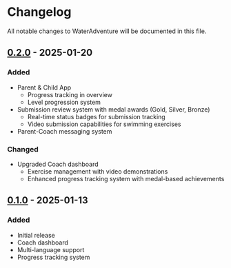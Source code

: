 # Changelog
All notable changes to WaterAdventure will be documented in this file.

## [0.2.0] - 2025-01-20
### Added
- Parent & Child App
  - Progress tracking in overview
  - Level progression system
- Submission review system with medal awards (Gold, Silver, Bronze)
  - Real-time status badges for submission tracking
  - Video submission capabilities for swimming exercises
- Parent-Coach messaging system

### Changed
- Upgraded Coach dashboard
  - Exercise management with video demonstrations
  - Enhanced progress tracking system with medal-based achievements

## [0.1.0] - 2025-01-13
### Added
- Initial release
- Coach dashboard
- Multi-language support
- Progress tracking system

[0.2.0]: https://github.com/username/wateradventure/releases/tag/v0.2.0
[0.1.0]: https://github.com/username/wateradventure/releases/tag/v0.1